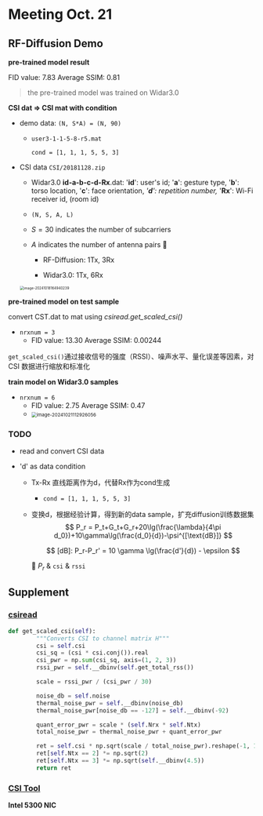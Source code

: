 # Meeting Oct. 21



## RF-Diffusion Demo

**pre-trained model result**

FID value: 7.83
Average SSIM: 0.81

> the pre-trained model was trained on Widar3.0



**CSI dat => CSI mat with condition**

- demo data: `(N, S*A) = (N, 90)`

  - `user3-1-1-5-8-r5.mat`

    `cond = [1, 1, 1, 5, 5, 3]`

- CSI data `CSI/20181128.zip`

  - Widar3.0 **id-a-b-c-d-Rx**.dat: '**id**': user's id; '**a**': gesture type, '**b**': torso location, '**c**': face orientation, *'**d**': repetition number,* '**Rx**': Wi-Fi receiver id, (room id)

  - `(N, S, A, L)`

  - $S = 30$ indicates the number of subcarriers

  - $A$ indicates the number of antenna pairs 🤔️

    - RF-Diffusion: 1Tx, 3Rx

    - Widar3.0: 1Tx, 6Rx
  
  <img src="../assets/images/image-20241018164940239.png" alt="image-20241018164940239" style="zoom:50%;" />



**pre-trained model on test sample**

convert CST.dat to mat using *csiread.get_scaled_csi()*

- `nrxnum = 3`
  - FID value: 13.30
    Average SSIM: 0.00244

`get_scaled_csi()`通过接收信号的强度（RSSI）、噪声水平、量化误差等因素，对 CSI 数据进行缩放和标准化



**train model on Widar3.0 samples**

- `nrxnum = 6`
  - FID value: 2.75
    Average SSIM: 0.47
  - <img src="../assets/images/image-20241021112926056.png" alt="image-20241021112926056" style="zoom: 67%;" />



### TODO

- read and convert CSI data

- 'd' as data condition

  - Tx-Rx 直线距离作为d，代替Rx作为cond生成

    - `cond = [1, 1, 1, 5, 5, 3]`
  
  - 变换d，根据经验计算，得到新的data sample，扩充diffusion训练数据集
    $$
    P_r = P_t+G_t+G_r+20\lg(\frac{\lambda}{4\pi d_0})+10\gamma\lg(\frac{d_0}{d})-\psi^{[\text{dB}]}
    $$
  
    $$
    [dB]: P_r-P_r' = 10 \gamma \lg(\frac{d'}{d}) - \epsilon
    $$
  
    🤔️ $P_r$  & `csi` & `rssi`



## Supplement

### [csiread](https://github.com/citysu/csiread/tree/master)

```python
def get_scaled_csi(self):
        """Converts CSI to channel matrix H"""
        csi = self.csi
        csi_sq = (csi * csi.conj()).real
        csi_pwr = np.sum(csi_sq, axis=(1, 2, 3))
        rssi_pwr = self.__dbinv(self.get_total_rss())

        scale = rssi_pwr / (csi_pwr / 30)

        noise_db = self.noise
        thermal_noise_pwr = self.__dbinv(noise_db)
        thermal_noise_pwr[noise_db == -127] = self.__dbinv(-92)

        quant_error_pwr = scale * (self.Nrx * self.Ntx)
        total_noise_pwr = thermal_noise_pwr + quant_error_pwr

        ret = self.csi * np.sqrt(scale / total_noise_pwr).reshape(-1, 1, 1, 1)
        ret[self.Ntx == 2] *= np.sqrt(2)
        ret[self.Ntx == 3] *= np.sqrt(self.__dbinv(4.5))
        return ret

```

### [CSI Tool](https://dhalperi.github.io/linux-80211n-csitool/)

**Intel 5300 NIC**

